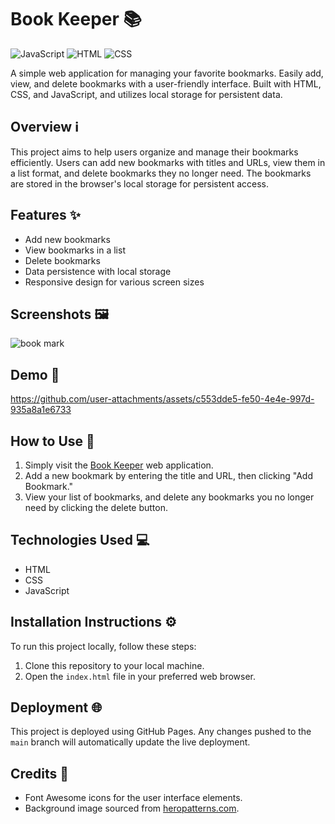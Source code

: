 # Book Keeper 📚
![JavaScript](https://img.shields.io/badge/-JavaScript-yellow)
![HTML](https://img.shields.io/badge/-HTML-orange)
![CSS](https://img.shields.io/badge/-CSS-blue)

A simple web application for managing your favorite bookmarks. Easily add, view, and delete bookmarks with a user-friendly interface. Built with HTML, CSS, and JavaScript, and utilizes local storage for persistent data.

## Overview ℹ️

This project aims to help users organize and manage their bookmarks efficiently. Users can add new bookmarks with titles and URLs, view them in a list format, and delete bookmarks they no longer need. The bookmarks are stored in the browser's local storage for persistent access.

## Features ✨

- Add new bookmarks
- View bookmarks in a list
- Delete bookmarks
- Data persistence with local storage
- Responsive design for various screen sizes

## Screenshots 🖼️
![book mark](https://github.com/user-attachments/assets/4af2b2b9-c79c-4cbb-ba99-e86b66489981)

## Demo 🎥


https://github.com/user-attachments/assets/c553dde5-fe50-4e4e-997d-935a8a1e6733



## How to Use 🚀
1. Simply visit the [Book Keeper](https://shwetaank.github.io/BookMark-Keeper-Web-App/) web application.
2. Add a new bookmark by entering the title and URL, then clicking "Add Bookmark."
3. View your list of bookmarks, and delete any bookmarks you no longer need by clicking the delete button.

## Technologies Used 💻

- HTML
- CSS
- JavaScript

## Installation Instructions ⚙️

To run this project locally, follow these steps:

1. Clone this repository to your local machine.
2. Open the `index.html` file in your preferred web browser.

## Deployment 🌐

This project is deployed using GitHub Pages. Any changes pushed to the `main` branch will automatically update the live deployment.

## Credits 🙌

- Font Awesome icons for the user interface elements.
- Background image sourced from [heropatterns.com](https://heropatterns.com/).
